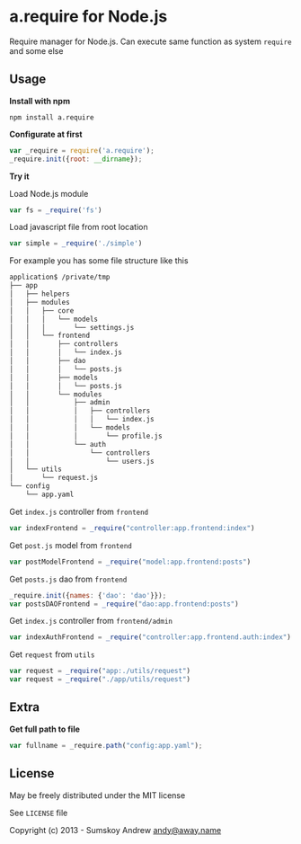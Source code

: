 a.require for Node.js
=========

Require manager for Node.js. Can execute same function as system `require` and some else

Usage
----------
**Install with npm**

```
npm install a.require 
```

**Configurate at first**

```javascript
var _require = require('a.require');
_require.init({root: __dirname});
```

**Try it**

Load Node.js module
```javascript
var fs = _require('fs')
```

Load javascript file from root location
```javascript
var simple = _require('./simple')
```

For example you has some file structure like this
```bash
application$ /private/tmp
├── app
│   ├── helpers
│   ├── modules
│   │   ├── core
│   │   │   └── models
│   │   │       └── settings.js
│   │   └── frontend
│   │       ├── controllers
│   │       │   └── index.js
│   │       ├── dao
│   │       │   └── posts.js
│   │       ├── models
│   │       │   └── posts.js
│   │       └── modules
│   │           ├── admin
│   │           │   ├── controllers
│   │           │   │   └── index.js
│   │           │   └── models
│   │           │       └── profile.js
│   │           └── auth
│   │               └── controllers
│   │                   └── users.js
│   └── utils
│       └── request.js
└── config
    └── app.yaml

```
Get `index.js` controller from `frontend`

```javascript
var indexFrontend = _require("controller:app.frontend:index")
```

Get `post.js` model from `frontend`
```javascript
var postModelFrontend = _require("model:app.frontend:posts")
```

Get `posts.js` dao from `frontend`
```javascript
_require.init({names: {'dao': 'dao'}});
var postsDAOFrontend = _require("dao:app.frontend:posts")
```

Get `index.js` controller from `frontend/admin`
```javascript
var indexAuthFrontend = _require("controller:app.frontend.auth:index")
```

Get `request` from `utils`
```javascript
var request = _require("app:./utils/request")
var request = _require("./app/utils/request")
```

Extra
-----

**Get full path to file**
```javascript
var fullname = _require.path("config:app.yaml");
```

License
---------------------------------------

May be freely distributed under the MIT license

See `LICENSE` file

Copyright (c) 2013 - Sumskoy Andrew <andy@away.name>
